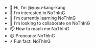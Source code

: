 - 👋 Hi, I’m @yuyu-kang-kang
- 👀 I’m interested in NoThInG
- 🌱 I’m currently learning NoThInG
- 💞️ I’m looking to collaborate on NoThInG
- 📫 How to reach me NoThInG
- 😄 Pronouns: NoThInG
- ⚡ Fun fact: NoThInG

<!---
yuyu-kang-kang/yuyu-kang-kang is a ✨ special ✨ repository because its `README.md` (this file) appears on your GitHub profile.
You can click the Preview link to take a look at your changes.
--->
